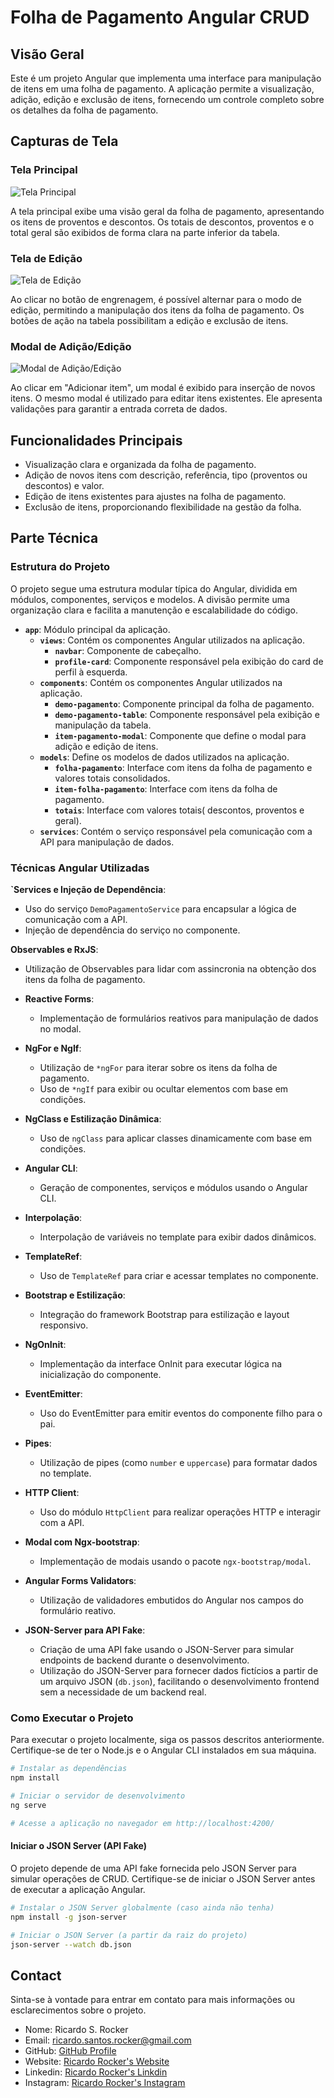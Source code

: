 # Folha de Pagamento Angular CRUD

## Visão Geral

Este é um projeto Angular que implementa uma interface para manipulação de itens em uma folha de pagamento. A aplicação permite a visualização, adição, edição e exclusão de itens, fornecendo um controle completo sobre os detalhes da folha de pagamento.

## Capturas de Tela

### Tela Principal

![Tela Principal](https://github.com/ricardorocker/demo-pagamento/assets/76121782/89d01510-03e6-4a27-b013-74dd9974cfa6)


A tela principal exibe uma visão geral da folha de pagamento, apresentando os itens de proventos e descontos. Os totais de descontos, proventos e o total geral são exibidos de forma clara na parte inferior da tabela.

### Tela de Edição

![Tela de Edição](https://github.com/ricardorocker/demo-pagamento/assets/76121782/12e879ad-d32e-4213-9d90-df57fd4f1ffb)


Ao clicar no botão de engrenagem, é possível alternar para o modo de edição, permitindo a manipulação dos itens da folha de pagamento. Os botões de ação na tabela possibilitam a edição e exclusão de itens.

### Modal de Adição/Edição

![Modal de Adição/Edição](https://github.com/ricardorocker/demo-pagamento/assets/76121782/f18a5481-4331-4380-b13a-f785f066766b)


Ao clicar em "Adicionar item", um modal é exibido para inserção de novos itens. O mesmo modal é utilizado para editar itens existentes. Ele apresenta validações para garantir a entrada correta de dados.

## Funcionalidades Principais

- Visualização clara e organizada da folha de pagamento.
- Adição de novos itens com descrição, referência, tipo (proventos ou descontos) e valor.
- Edição de itens existentes para ajustes na folha de pagamento.
- Exclusão de itens, proporcionando flexibilidade na gestão da folha.

## Parte Técnica

### Estrutura do Projeto

O projeto segue uma estrutura modular típica do Angular, dividida em módulos, componentes, serviços e modelos. A divisão permite uma organização clara e facilita a manutenção e escalabilidade do código.

- **`app`**: Módulo principal da aplicação.
  - **`views`**: Contém os componentes Angular utilizados na aplicação.
    - **`navbar`**: Componente de cabeçalho.
    - **`profile-card`**: Componente responsável pela exibição do card de perfil à esquerda.
  - **`components`**: Contém os componentes Angular utilizados na aplicação.
    - **`demo-pagamento`**: Componente principal da folha de pagamento.
    - **`demo-pagamento-table`**: Componente responsável pela exibição e manipulação da tabela.
    - **`item-pagamento-modal`**: Componente que define o modal para adição e edição de itens.
  - **`models`**: Define os modelos de dados utilizados na aplicação.
    - **`folha-pagamento`**: Interface com itens da folha de pagamento e valores totais consolidados.
    - **`item-folha-pagamento`**: Interface com itens da folha de pagamento.
    - **`totais`**: Interface com valores totais( descontos, proventos e geral).
  - **`services`**: Contém o serviço responsável pela comunicação com a API para manipulação de dados.

### Técnicas Angular Utilizadas

**`Services e Injeção de Dependência**:
  - Uso do serviço `DemoPagamentoService` para encapsular a lógica de comunicação com a API.
  - Injeção de dependência do serviço no componente.

**Observables e RxJS**:
  - Utilização de Observables para lidar com assincronia na obtenção dos itens da folha de pagamento.

- **Reactive Forms**:
  - Implementação de formulários reativos para manipulação de dados no modal.

- **NgFor e NgIf**:
  - Utilização de `*ngFor` para iterar sobre os itens da folha de pagamento.
  - Uso de `*ngIf` para exibir ou ocultar elementos com base em condições.

- **NgClass e Estilização Dinâmica**:
  - Uso de `ngClass` para aplicar classes dinamicamente com base em condições.

- **Angular CLI**:
  - Geração de componentes, serviços e módulos usando o Angular CLI.

- **Interpolação**:
  - Interpolação de variáveis no template para exibir dados dinâmicos.

- **TemplateRef**:
  - Uso de `TemplateRef` para criar e acessar templates no componente.

- **Bootstrap e Estilização**:
  - Integração do framework Bootstrap para estilização e layout responsivo.

- **NgOnInit**:
  - Implementação da interface OnInit para executar lógica na inicialização do componente.

- **EventEmitter**:
  - Uso do EventEmitter para emitir eventos do componente filho para o pai.

- **Pipes**:
  - Utilização de pipes (como `number` e `uppercase`) para formatar dados no template.

- **HTTP Client**:
  - Uso do módulo `HttpClient` para realizar operações HTTP e interagir com a API.

- **Modal com Ngx-bootstrap**:
  - Implementação de modais usando o pacote `ngx-bootstrap/modal`.

- **Angular Forms Validators**:
  - Utilização de validadores embutidos do Angular nos campos do formulário reativo.

- **JSON-Server para API Fake**:
  - Criação de uma API fake usando o JSON-Server para simular endpoints de backend durante o desenvolvimento.
  - Utilização do JSON-Server para fornecer dados fictícios a partir de um arquivo JSON (`db.json`), facilitando o desenvolvimento frontend sem a necessidade de um backend real.


### Como Executar o Projeto

Para executar o projeto localmente, siga os passos descritos anteriormente. Certifique-se de ter o Node.js e o Angular CLI instalados em sua máquina.

```bash
# Instalar as dependências
npm install

# Iniciar o servidor de desenvolvimento
ng serve

# Acesse a aplicação no navegador em http://localhost:4200/
````

#### Iniciar o JSON Server (API Fake)

O projeto depende de uma API fake fornecida pelo JSON Server para simular operações de CRUD. Certifique-se de iniciar o JSON Server antes de executar a aplicação Angular.

```bash
# Instalar o JSON Server globalmente (caso ainda não tenha)
npm install -g json-server

# Iniciar o JSON Server (a partir da raiz do projeto)
json-server --watch db.json
````

## Contact

Sinta-se à vontade para entrar em contato para mais informações ou esclarecimentos sobre o projeto.

- Nome: Ricardo S. Rocker
- Email: ricardo.santos.rocker@gmail.com
- GitHub: [GitHub Profile](https://github.com/ricardorocker)
- Website: [Ricardo Rocker's Website](https://ricardorocker.com/)
- Linkedin: [Ricardo Rocker's Linkdin](https://www.linkedin.com/in/ricardo-s-rocker/)
- Instagram: [Ricardo Rocker's Instagram](https://www.instagram.com/ricardorocker.developer/)

